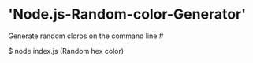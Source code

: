 # 'Node.js-Random-color-Generator'

Generate random cloros on the command line #

$ node index.js
(Random hex color)
